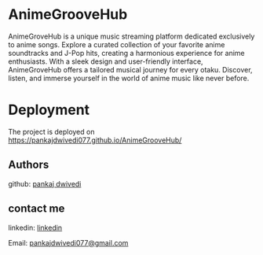 
# AnimeGrooveHub


AnimeGroveHub is a unique music streaming platform dedicated exclusively to anime songs. Explore a curated collection of your favorite anime soundtracks and J-Pop hits, creating a harmonious experience for anime enthusiasts. With a sleek design and user-friendly interface, AnimeGroveHub offers a tailored musical journey for every otaku. Discover, listen, and immerse yourself in the world of anime music like never before.


# Deployment


The project is deployed on https://pankajdwivedi077.github.io/AnimeGrooveHub/

## Authors

github: [pankaj dwivedi](https://github.com/pankajdwivedi077)

## contact me 

linkedin: [linkedin](https://www.linkedin.com/in/pankaj-dwivedi-/)

Email: pankajdwivedi077@gmail.com

